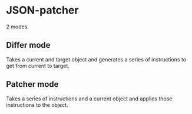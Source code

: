 # JSON-patcher

2 modes.

## Differ mode
Takes a current and target object and generates a series of instructions to get from current to target.

## Patcher mode
Takes a series of instructions and a current object and applies those instructions to the object.
